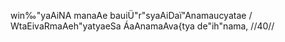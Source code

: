 win‰"yaAiNA manaAe bauiÜ"r"syaAiDaï"Anamaucyatae /
WtaEivaRmaAeh"yatyaeSa ÁaAnamaAva{tya de"ih"nama, //40//